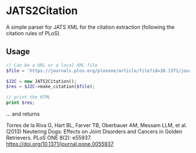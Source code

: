 # JATS2Citation
A simple parser for JATS XML for the citation extraction (following the citation rules of PLoS).

## Usage
```php
// Can be a URL or a local XML file
$file = 'https://journals.plos.org/plosone/article/file?id=10.1371/journal.pone.0055937&type=manuscript';

$J2C = new JATS2Citation(); 
$res = $J2C->make_citation($file);

// print the HTML
print $res;
```

... and returns

Torres de la Riva G, Hart BL, Farver TB, Oberbauer AM, Messam LLM, et al. (2013) Neutering Dogs: Effects on Joint Disorders and Cancers in Golden Retrievers. PLoS ONE 8(2): e55937. <a href="https://doi.org/10.1371/journal.pone.0055937" class="cit-url" rel="nofollow">https://doi.org/10.1371/journal.pone.0055937</a>




